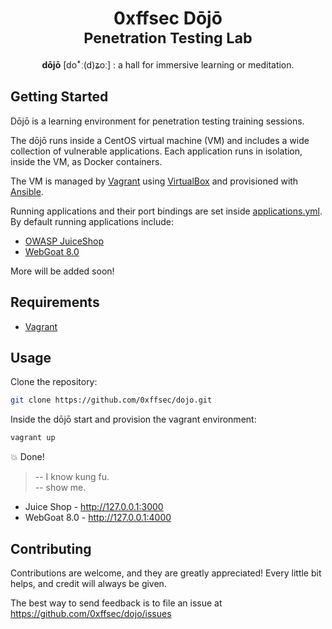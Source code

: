 <h1 align="center">
0xffsec Dōjō
<br>
<small>Penetration Testing Lab</small>
</h1>
<p align="center">
<b>dōjō</b> [doꜜː(d)ʑoː] : a hall for immersive learning or meditation.
</p>

## Getting Started

Dōjō is a learning environment
for penetration testing training sessions.

The dōjō runs inside a CentOS virtual machine (VM)
and includes a wide collection of vulnerable applications.
Each application runs in isolation, inside the VM, as Docker containers.

The VM is managed by [Vagrant](https://www.vagrantup.com/) using [VirtualBox](https://www.virtualbox.org/) and provisioned with [Ansible](https://www.ansible.com/).

Running applications and their port bindings are set inside [applications.yml](applications.yml). By default running applications include:

- [OWASP JuiceShop](https://owasp.org/www-project-juice-shop/)
- [WebGoat 8.0](https://github.com/WebGoat/WebGoat)

More will be added soon!


## Requirements

- [Vagrant](https://www.vagrantup.com/)

## Usage

Clone the repository:

```sh
git clone https://github.com/0xffsec/dojo.git
```

Inside the dōjō start and provision the vagrant environment:

```sh
vagrant up
```

:boom: Done!

> -- I know kung fu.\
> -- show me.

- Juice Shop - http://127.0.0.1:3000
- WebGoat 8.0 - http://127.0.0.1:4000

## Contributing

Contributions are welcome, and they are greatly appreciated! Every little bit helps, and credit will always be given.

The best way to send feedback is to file an issue at https://github.com/0xffsec/dojo/issues
